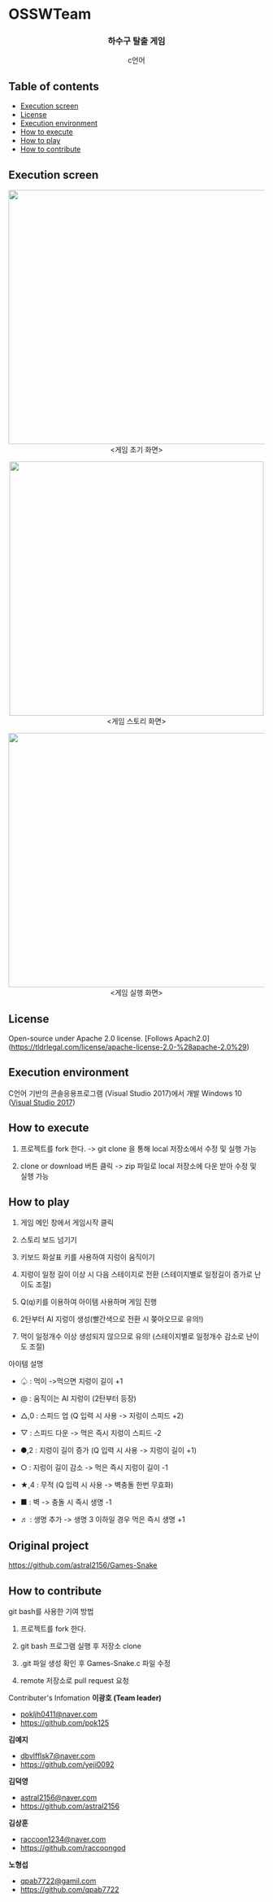 # OSSWTeam
<h3 align="center">하수구 탈출 게임</h3>
<p align="center">
    c언어
</p>


## Table of contents
- [Execution screen](#execution-screen)
- [License](#license)
- [Execution environment](#execution-environment)
- [How to execute](#how-to-execute)
- [How to play](#how-to-play)
- [How to contribute](#how-to-contribute)

## Execution screen
<p align="center">
<img src="http://postfiles11.naver.net/MjAxODA1MjdfMTU1/MDAxNTI3NDA1MzE5OTEy.4CPWlB0iNh7Sv1mJ3IJR2grOYNPhBkukNMn76FfldEMg.oz8PcUD_XSy4b3u491BXy96sIdSfs4bSzPwGuIbdTAsg.PNG.dbvlfflsk7/mainScreen.PNG?type=w2" width=700 height=500></img>
</br>
<게임 초기 화면>
</p>

<p align="center">
<img src="http://postfiles16.naver.net/MjAxODA1MjdfNzQg/MDAxNTI3NDMwODA0MTc3.2w--SURcR_AmZjLwgn6CLLdaAHR_3S_0QH15rUpcLg4g.jxxzu2xl-gBnIeHZcphEmoWbab8Pk8wc4Hlcl6Kd6WQg.PNG.dbvlfflsk7/story1.PNG?type=w2" width=500 height=500></img>
</br>
<게임 스토리 화면>
</p>

<p align="center">
<img src="http://postfiles6.naver.net/MjAxODA1MjdfMTc4/MDAxNTI3NDMwNzcxODA2.SKh4ZKwOYGOywcj0xa2KizWa8-97Lz68iwBh-UT1X0Yg.VHM19AdsfM3Z0gWImEZ5QlpVOuhGcinSOmDjWoMRjZ0g.PNG.dbvlfflsk7/gameScreen.PNG?type=w2" width=700 height=500></img>
</br>
<게임 실행 화면>
</p>


## License
Open-source under Apache 2.0 license. [Follows Apach2.0]
(https://tldrlegal.com/license/apache-license-2.0-%28apache-2.0%29)


## Execution environment
C언어 기반의 콘솔응용프로그램 (Visual Studio 2017)에서 개발 
Windows 10  ([Visual Studio 2017](https://www.visualstudio.com/ko-kr/productinfo/vs2017-system-requirements-vs))



## How to execute
1) 프로젝트를 fork 한다. -> git clone 을 통해 local 저장소에서 수정 및 실행 가능

2) clone or download 버튼 클릭 -> zip 파일로 local 저장소에 다운 받아 수정 및 실행 가능 


## How to play
1) 게임 메인 창에서 게임시작 클릭

2) 스토리 보드 넘기기

3) 키보드 화살표 키를 사용하여 지렁이 움직이기

4) 지렁이 일정 길이 이상 시 다음 스테이지로 전환 (스테이지별로 일정길이 증가로 난이도 조절)

5) Q(q)키를 이용하여 아이템 사용하며 게임 진행

6) 2탄부터 AI 지렁이 생성(빨간색으로 전환 시 쫒아오므로 유의!)

7) 먹이 일정개수 이상 생성되지 않으므로 유의! (스테이지별로 일정개수 감소로 난이도 조절)




아이템 설명 
* ♤ : 먹이 ->먹으면 지렁이 길이 +1

* @ : 움직이는 AI 지렁이 (2탄부터 등장)

* △,0 : 스피드 업 (Q 입력 시 사용 -> 지렁이 스피드 +2)

* ▽ : 스피드 다운 -> 먹은 즉시 지렁이 스피드 -2

* ●,2 : 지렁이 길이 증가 (Q 입력 시 사용 -> 지렁이 길이 +1)

* ○ : 지렁이 길이 감소 -> 먹은 즉시 지렁이 길이 -1

* ★,4 : 무적 (Q 입력 시 사용 -> 벽충돌 한번 무효화)

* ■ : 벽 -> 충돌 시 즉시 생명 -1

* ♬ : 생명 추가 -> 생명 3 이하일 경우 먹은 즉시 생명 +1


## Original project
https://github.com/astral2156/Games-Snake

## How to contribute

git bash를 사용한 기여 방법 
1) 프로젝트를 fork 한다.

2) git bash 프로그램 실행 후 저장소 clone

3) .git 파일 생성 확인 후 Games-Snake.c 파일 수정

4) remote 저장소로 pull request 요청


Contributer's Infomation
**이광호 (Team leader)**  

* <pokljh0411@naver.com>
* https://github.com/pok125

**김예지**

* <dbvlfflsk7@naver.com>
* https://github.com/yeji0092

**김덕영**

* <astral2156@naver.com>
* https://github.com/astral2156

**김상훈** 

* <raccoon1234@naver.com>
* https://github.com/raccoongod

**노형섭** 

* <qpab7722@gamil.com>
* https://github.com/qpab7722


